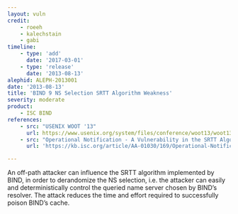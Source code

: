 ```yaml
---
layout: vuln
credit: 
    - roeeh
    - kalechstain
    - gabi
timeline:
    - type: 'add'
      date: '2017-03-01'
    - type: 'release'
      date: '2013-08-13' 
alephid: ALEPH-2013001
date: '2013-08-13'
title: 'BIND 9 NS Selection SRTT Algorithm Weakness'
severity: moderate
product:
    - ISC BIND
references:
    - src: "USENIX WOOT '13"
      url: https://www.usenix.org/system/files/conference/woot13/woot13-hay.pdf
    - src: "Operational Notification - A Vulnerability in the SRTT Algorithm affects BIND 9 Authoritative Server Selection"
      url: 'https://kb.isc.org/article/AA-01030/169/Operational-Notification-A-Vulnerability-in-the-SRTT-Algorithm-affects-BIND-9-Authoritative-Server-Selection.html'

---
```

An off-path attacker can influence the SRTT algorithm implemented by BIND, in order to derandomize the NS selection, i.e. the attacker can easily and deterministically control the queried name server chosen by BIND’s resolver. The attack reduces
the time and effort required to successfully poison BIND’s cache.
